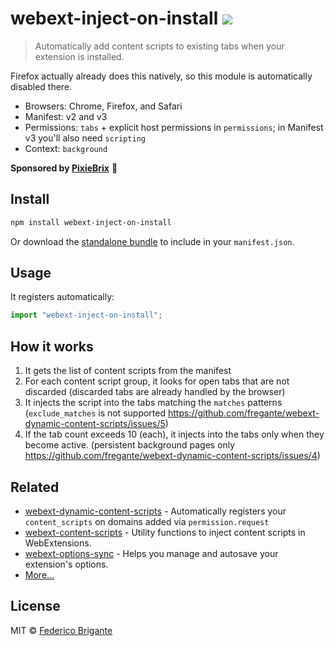# webext-inject-on-install [![][badge-gzip]][link-bundlephobia]

[badge-gzip]: https://img.shields.io/bundlephobia/minzip/webext-inject-on-install.svg?label=gzipped
[link-bundlephobia]: https://bundlephobia.com/result?p=webext-inject-on-install

> Automatically add content scripts to existing tabs when your extension is installed.

Firefox actually already does this natively, so this module is automatically disabled there.

- Browsers: Chrome, Firefox, and Safari
- Manifest: v2 and v3
- Permissions: `tabs` + explicit host permissions in `permissions`; in Manifest v3 you'll also need `scripting`
- Context: `background`

**Sponsored by [PixieBrix](https://www.pixiebrix.com)** :tada:

## Install

```sh
npm install webext-inject-on-install
```

Or download the [standalone bundle](https://bundle.fregante.com/?pkg=webext-inject-on-install) to include in your `manifest.json`.

## Usage

It registers automatically:

```js
import "webext-inject-on-install";
```

## How it works

1. It gets the list of content scripts from the manifest
2. For each content script group, it looks for open tabs that are not discarded (discarded tabs are already handled by the browser)
3. It injects the script into the tabs matching the `matches` patterns (`exclude_matches` is not supported  https://github.com/fregante/webext-dynamic-content-scripts/issues/5)
4. If the tab count exceeds 10 (each), it injects into the tabs only when they become active. (persistent background pages only https://github.com/fregante/webext-dynamic-content-scripts/issues/4)

## Related

- [webext-dynamic-content-scripts](https://github.com/fregante/webext-dynamic-content-scripts) - Automatically registers your `content_scripts` on domains added via `permission.request`
- [webext-content-scripts](https://github.com/fregante/webext-content-scripts) - Utility functions to inject content scripts in WebExtensions.
- [webext-options-sync](https://github.com/fregante/webext-options-sync) - Helps you manage and autosave your extension's options.
- [More…](https://github.com/fregante/webext-fun)

## License

MIT © [Federico Brigante](https://fregante.com)
